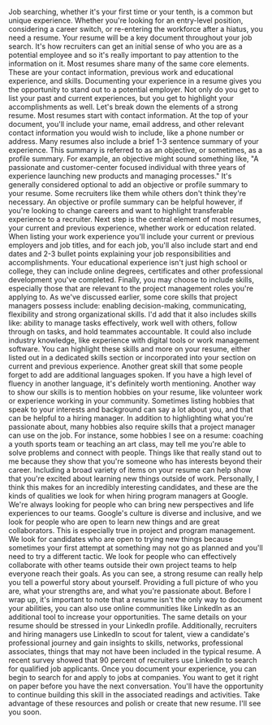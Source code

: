 
Job searching, whether it's your first time or your tenth, is a common but unique experience. Whether you're looking for an entry-level position, considering a career switch, or re-entering the workforce after a hiatus, you need a resume. Your resume will be a key document throughout your job search. It's how recruiters can get an initial sense of who you are as a potential employee and so it's really important to pay attention to the information on it. Most resumes share many of the same core elements. These are your contact information, previous work and educational experience, and skills. Documenting your experience in a resume gives you the opportunity to stand out to a potential employer. Not only do you get to list your past and current experiences, but you get to highlight your accomplishments as well. Let's break down the elements of a strong resume. Most resumes start with contact information. At the top of your document, you'll include your name, email address, and other relevant contact information you would wish to include, like a phone number or address. Many resumes also include a brief 1-3 sentence summary of your experience. This summary is referred to as an objective, or sometimes, as a profile summary. For example, an objective might sound something like, "A passionate and customer-center focused individual with three years of experience launching new products and managing processes." It's generally considered optional to add an objective or profile summary to your resume. Some recruiters like them while others don't think they're necessary. An objective or profile summary can be helpful however, if you're looking to change careers and want to highlight transferable experience to a recruiter. Next step is the central element of most resumes, your current and previous experience, whether work or education related. When listing your work experience you'll include your current or previous employers and job titles, and for each job, you'll also include start and end dates and 2-3 bullet points explaining your job responsibilities and accomplishments. Your educational experience isn't just high school or college, they can include online degrees, certificates and other professional development you've completed. Finally, you may choose to include skills, especially those that are relevant to the project management roles you're applying to. As we've discussed earlier, some core skills that project managers possess include: enabling decision-making, communicating, flexibility and strong organizational skills. I'd add that it also includes skills like: ability to manage tasks effectively, work well with others, follow through on tasks, and hold teammates accountable. It could also include industry knowledge, like experience with digital tools or work management software. You can highlight these skills and more on your resume, either listed out in a dedicated skills section or incorporated into your section on current and previous experience. Another great skill that some people forget to add are additional languages spoken. If you have a high level of fluency in another language, it's definitely worth mentioning. Another way to show our skills is to mention hobbies on your resume, like volunteer work or experience working in your community. Sometimes listing hobbies that speak to your interests and background can say a lot about you, and that can be helpful to a hiring manager. In addition to highlighting what you're passionate about, many hobbies also require skills that a project manager can use on the job. For instance, some hobbies I see on a resume: coaching a youth sports team or teaching an art class, may tell me you're able to solve problems and connect with people. Things like that really stand out to me because they show that you're someone who has interests beyond their career. Including a broad variety of items on your resume can help show that you're excited about learning new things outside of work. Personally, I think this makes for an incredibly interesting candidates, and these are the kinds of qualities we look for when hiring program managers at Google. We're always looking for people who can bring new perspectives and life experiences to our teams. Google's culture is diverse and inclusive, and we look for people who are open to learn new things and are great collaborators. This is especially true in project and program management. We look for candidates who are open to trying new things because sometimes your first attempt at something may not go as planned and you'll need to try a different tactic. We look for people who can effectively collaborate with other teams outside their own project teams to help everyone reach their goals. As you can see, a strong resume can really help you tell a powerful story about yourself. Providing a full picture of who you are, what your strengths are, and what you're passionate about. Before I wrap up, it's important to note that a resume isn't the only way to document your abilities, you can also use online communities like LinkedIn as an additional tool to increase your opportunities. The same details on your resume should be stressed in your LinkedIn profile. Additionally, recruiters and hiring managers use LinkedIn to scout for talent, view a candidate's professional journey and gain insights to skills, networks, professional associates, things that may not have been included in the typical resume. A recent survey showed that 90 percent of recruiters use LinkedIn to search for qualified job applicants. Once you document your experience, you can begin to search for and apply to jobs at companies. You want to get it right on paper before you have the next conversation. You'll have the opportunity to continue building this skill in the associated readings and activities. Take advantage of these resources and polish or create that new resume. I'll see you soon.